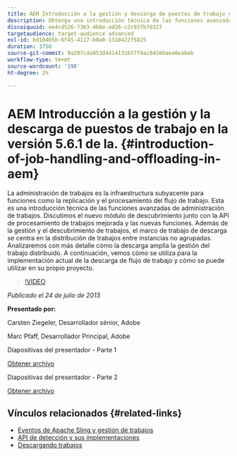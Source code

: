 ```yaml
---
title: AEM Introducción a la gestión y descarga de puestos de trabajo en la versión 5.6.1 del.
description: Obtenga una introducción técnica de las funciones avanzadas de administración de trabajos. La administración de trabajos es la infraestructura subyacente para funciones como la replicación y el procesamiento del flujo de trabajo. Obtenga información acerca del módulo de detección junto con la API de procesamiento de trabajos mejorada y las nuevas funciones.
discoiquuid: ee4cd526-7363-4b8e-ad26-c2c937b70327
targetaudience: target-audience advanced
exl-id: bd10465b-6f45-4117-b8a0-1310422f5825
duration: 3750
source-git-commit: 9a297cda953d4414131657f9ac84580aea0eabeb
workflow-type: tm+mt
source-wordcount: '198'
ht-degree: 2%

---
```


# AEM Introducción a la gestión y la descarga de puestos de trabajo en la versión 5.6.1 de la. {#introduction-of-job-handling-and-offloading-in-aem}

La administración de trabajos es la infraestructura subyacente para funciones como la replicación y el procesamiento del flujo de trabajo. Esta es una introducción técnica de las funciones avanzadas de administración de trabajos. Discutimos el nuevo módulo de descubrimiento junto con la API de procesamiento de trabajos mejorada y las nuevas funciones. Además de la gestión y el descubrimiento de trabajos, el marco de trabajo de descarga se centra en la distribución de trabajos entre instancias no agrupadas. Analizaremos con más detalle cómo la descarga amplía la gestión del trabajo distribuido. A continuación, vemos cómo se utiliza para la implementación actual de la descarga de flujo de trabajo y cómo se puede utilizar en su propio proyecto.

>[!VIDEO](https://video.tv.adobe.com/v/19580/?quality=9)

*Publicado el 24 de julio de 2013*

**Presentado por:**

Carsten Ziegeler, Desarrollador sénior, Adobe

Marc Pfaff, Desarrollador Principal, Adobe

Diapositivas del presentador - Parte 1

[Obtener archivo](assets/jobhandling.pdf)

Diapositivas del presentador - Parte 2

[Obtener archivo](assets/offloading.pdf)

## Vínculos relacionados {#related-links}

* [Eventos de Apache Sling y gestión de trabajos](https://sling.apache.org/documentation/bundles/apache-sling-eventing-and-job-handling.html)
* [API de detección y sus implementaciones](https://sling.apache.org/documentation/bundles/discovery-api-and-impl.html)
* [Descargando trabajos](https://docs.adobe.com/docs/en/cq/current/deploying/offloading.html)
